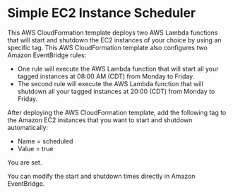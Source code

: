 # Simple EC2 Instance Scheduler

This AWS CloudFormation template deploys two AWS Lambda functions that will start and shutdown the EC2 instances of your choice by using an specific tag. This AWS CloudFormation template also configures two Amazon EventBridge rules:

* One rule will execute the AWS Lambda function that will start all your tagged instances at 08:00 AM (CDT) from Monday to Friday.
* The second rule will execute the AWS Lambda function that will shutdown all your tagged instances at 20:00 (CDT) from Monday to Friday.

After deploying the AWS CloudFormation template, add the following tag to the Amazon EC2 instances that you want to start and shutdown automatically:

* Name = scheduled
* Value = true

You are set.

You can modify the start and shutdown times directly in Amazon EventBridge.

